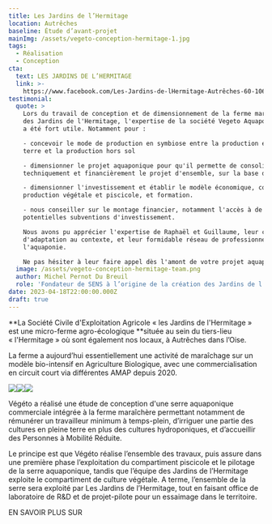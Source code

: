 ```yaml
---
title: Les Jardins de l’Hermitage
location: Autrêches
baseline: Étude d’avant-projet
mainImg: /assets/vegeto-conception-hermitage-1.jpg
tags:
  - Réalisation
  - Conception
cta:
  text: LES JARDINS DE L’HERMITAGE
  link: >-
    https://www.facebook.com/Les-Jardins-de-lHermitage-Autrêches-60-106825681550704
testimonial:
  quote: >
    Lors du travail de conception et de dimensionnement de la ferme maraîchère
    des Jardins de l'Hermitage, l'expertise de la société Vegeto Aquaponie nous
    a été fort utile. Notamment pour :

    - concevoir le mode de production en symbiose entre la production en pleine
    terre et la production hors sol

    - dimensionner le projet aquaponique pour qu'il permette de consolider
    techniquement et financièrement le projet d'ensemble, sur la base d'un ETP

    - dimensionner l'investissement et établir le modèle économique, conjuguant
    production végétale et piscicole, et formation. 

    - nous conseiller sur le montage financier, notamment l'accès à de
    potentielles subventions d'investissement. 

    Nous avons pu apprécier l'expertise de Raphaël et Guillaume, leur capacité
    d'adaptation au contexte, et leur formidable réseau de professionnels de
    l'aquaponie. 

    Ne pas hésiter à leur faire appel dès l'amont de votre projet aquaponique !
  image: /assets/vegeto-conception-hermitage-team.png
  author: Michel Pernot Du Breuil
  role: 'Fondateur de SENS à l’origine de la création des Jardins de l’Hermitage '
date: 2023-04-18T22:00:00.000Z
draft: true
---
```


**La Société Civile d'Exploitation Agricole « les Jardins de l'Hermitage » est une micro-ferme agro-écologique **située au sein du tiers-lieu « l'Hermitage » où sont également nos locaux, à Autrêches dans l’Oise.

La ferme a aujourd’hui essentiellement une activité de maraîchage sur un modèle bio-intensif en Agriculture Biologique, avec une commercialisation en circuit court via différentes AMAP depuis 2020.

![](/assets/vegeto-conception-hermitage-2.jpg)![](/assets/vegeto-conception-hermitage-3.jpg)![](/assets/vegeto-conception-hermitage-4.jpg)

Végéto a réalisé une étude de conception d'une serre aquaponique commerciale intégrée à la ferme maraîchère permettant notamment de rémunérer un travailleur minimum à temps-plein, d’irriguer une partie des cultures en pleine terre en plus des cultures hydroponiques, et d’accueillir des Personnes à Mobilité Réduite.

Le principe est que Végéto réalise l’ensemble des travaux, puis assure dans une première phase l’exploitation du compartiment piscicole et le pilotage de la serre aquaponique, tandis que l’équipe des Jardins de l’Hermitage exploite le compartiment de culture végétale. A terme, l’ensemble de la serre sera exploité par Les Jardins de l’Hermitage, tout en faisant office de laboratoire de R\&D et de projet-pilote pour un essaimage dans le territoire.

EN SAVOIR PLUS SUR
